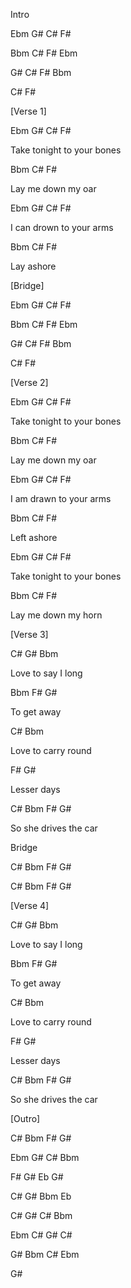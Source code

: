 Intro

Ebm G# C# F#

Bbm C# F# Ebm

G# C# F# Bbm

C# F#

[Verse 1]

Ebm G# C# F#

Take tonight to your bones

Bbm C# F#

Lay me down my oar

Ebm G# C# F#

I can drown to your arms

Bbm C# F#

Lay ashore

[Bridge]

Ebm G# C# F#

Bbm C# F# Ebm

G# C# F# Bbm

C# F#

[Verse 2]

Ebm G# C# F#

Take tonight to your bones

Bbm C# F#

Lay me down my oar

Ebm G# C# F#

I am drawn to your arms

Bbm C# F#

Left ashore

Ebm G# C# F#

Take tonight to your bones

Bbm C# F#

Lay me down my horn

[Verse 3]

C# G# Bbm

Love to say I long

Bbm F# G#

To get away

C# Bbm

Love to carry round

F# G#

Lesser days

C# Bbm F# G#

So she drives the car

Bridge

C# Bbm F# G#

C# Bbm F# G#

[Verse 4]

C# G# Bbm

Love to say I long

Bbm F# G#

To get away

C# Bbm

Love to carry round

F# G#

Lesser days

C# Bbm F# G#

So she drives the car

[Outro]

C# Bbm F# G#

Ebm G# C# Bbm

F# G# Eb G#

C# G# Bbm Eb

C# G# C# Bbm

Ebm C# G# C#

G# Bbm C# Ebm

G#
